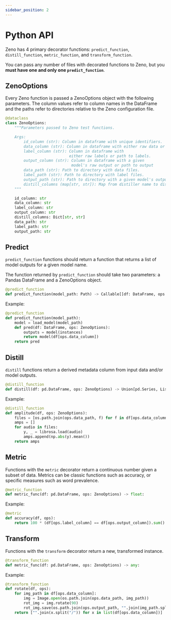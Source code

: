 ```yaml
---
sidebar_position: 2
---
```


# Python API

Zeno has 4 primary decorator functions: `predict_function`, `distill_function`, `metric_function`, and `transform_function`.

You can pass any number of files with decorated functions to Zeno, but you **must have one and only one `predict_function`**.

## ZenoOptions

Every Zeno function is passed a ZenoOptions object with the following parameters.
The column values refer to column names in the DataFrame and the paths refer to directories relative to the Zeno configuration file.

```python
@dataclass
class ZenoOptions:
    """Parameters passed to Zeno test functions.

    Args:
        id_column (str): Column in dataframe with unique identifiers.
        data_column (str): Column in dataframe with either raw data or path to data.
        label_column (str): Column in dataframe with
                            either raw labels or path to labels.
        output_column (str): Column in dataframe with a given
                             model's raw output or path to output
        data_path (str): Path to directory with data files.
        label_path (str): Path to directory with label files.
        output_path (str): Path to directory with a given model's output.
        distill_columns (map[str, str]): Map from distiller name to distill column.
    """

    id_column: str
    data_column: str
    label_column: str
    output_column: str
    distill_columns: Dict[str, str]
    data_path: str
    label_path: str
    output_path: str
```

## Predict

`predict_function` functions should return a function that returns a list of model outputs for a given model name.

The function returned by `predict_function` should take two parameters: a Pandas DataFrame and a ZenoOptions object.

```python
@predict_function
def predict_function(model_path: Path) -> Callable[[df: DataFrame, ops: ZenoOptions], Any[]]
```

Example:

```python title="Load mock model and return outputs"
@predict_function
def predict_function(model_path):
    model = load_model(model_path)
    def pred(df: DataFrame, ops: ZenoOptions):
        outputs = model(instances)
        return model(df[ops.data_column])
    return pred
```

## Distill

`distill` functions return a derived metadata column from input data and/or model outputs.

```python
@distill_function
def distill(df: pd.DataFrame, ops: ZenoOptions) -> Union[pd.Series, List]:
```

Example:

```python title="Get amplitude of sound file"
@distill_function
def amplitude(df, ops: ZenoOptions):
    files = [os.path.join(ops.data_path, f) for f in df[ops.data_column]]
    amps = []
    for audio in files:
        y, _ = librosa.load(audio)
        amps.append(np.abs(y).mean())
    return amps
```

## Metric

Functions with the `metric` decorator return a continuous number given a subset of data.
Metrics can be classic functions such as accuracy, or specific measures such as word prevalence.

```python
@metric_function
def metric_func(df: pd.DataFrame, ops: ZenoOptions) -> float:
```

Example:

```python title="Calculate accuracy of model"
@metric
def accuracy(df, ops):
    return 100 * (df[ops.label_column] == df[ops.output_column]).sum() / len(df)
```

## Transform

Functions with the `transform` decorator return a new, transformed instance.

```python
@transform_function
def metric_func(df: pd.DataFrame, ops: ZenoOptions) -> any:
```

Example:

```python title="Rotate images 90 degrees"
@transform_function
def rotate(df, ops):
    for img_path in df[ops.data_column]:
        img = Image.open(os.path.join(ops.data_path, img_path))
        rot_img = img.rotate(90)
        rot_img.save(os.path.join(ops.output_path, "".join(img_path.split("/"))))
    return ["".join(x.split("/")) for x in list(df[ops.data_column])]
```
